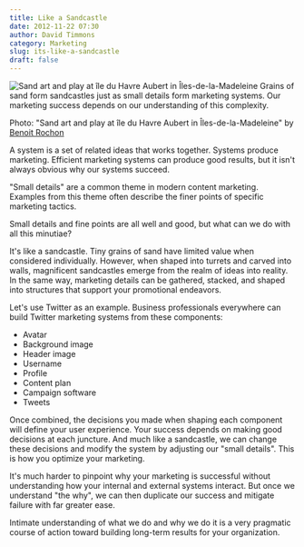 ```yaml
---
title: Like a Sandcastle
date: 2012-11-22 07:30
author: David Timmons
category: Marketing
slug: its-like-a-sandcastle
draft: false
---
```


![Sand art and play at île du Havre Aubert in Îles-de-la-Madeleine][1]
<span class="img-caption">
  Grains of sand form sandcastles just as small details form marketing
  systems. Our marketing success depends on our understanding of this
  complexity.

  Photo: "Sand art and play at île du Havre Aubert in Îles-de-la-Madeleine"
  by [Benoit Rochon][2]
</span>

A system is a set of related ideas that works together. Systems produce
marketing. Efficient marketing systems can produce good results, but it
isn't always obvious why our systems succeed.

"Small details" are a common theme in modern content marketing. Examples
from this theme often describe the finer points of specific marketing
tactics.

Small details and fine points are all well and good, but what can we do
with all this minutiae?

It's like a sandcastle. Tiny grains of sand have limited value when
considered individually. However, when shaped into turrets and carved
into walls, magnificent sandcastles emerge from the realm of ideas into
reality. In the same way, marketing details can be gathered, stacked,
and shaped into structures that support your promotional endeavors.

Let's use Twitter as an example. Business professionals everywhere can
build Twitter marketing systems from these components:

-   Avatar
-   Background image
-   Header image
-   Username
-   Profile
-   Content plan
-   Campaign software
-   Tweets

Once combined, the decisions you made when shaping each component will
define your user experience. Your success depends on making good
decisions at each juncture. And much like a sandcastle, we can change
these decisions and modify the system by adjusting our "small details".
This is how you optimize your marketing.

It's much harder to pinpoint why your marketing is successful without
understanding how your internal and external systems interact. But once
we understand "the why", we can then duplicate our success and mitigate
failure with far greater ease.

Intimate understanding of what we do and why we do it is a very
pragmatic course of action toward building long-term results for your
organization.


[1]: {filename}/images/2012/11/its-like-a-sandcastle0.jpg
  "Marketing systems can be understood as sandcastles."

[2]: http://commons.wikimedia.org/wiki/File:Chateau_de_sable2.jpg
  "View the original image on Wikimedia Commons."
